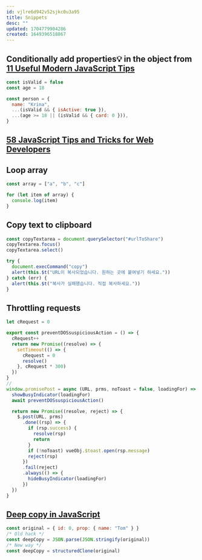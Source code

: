 ```yaml
---
id: vjlre6d942v52sjkc0u3a95
title: Snippets
desc: ""
updated: 1704779904286
created: 1649396518867
---
```


## Conditionally add properties💡 in the object from [11 Useful Modern JavaScript Tips](https://medium.com/dhiwise/11-useful-modern-javascript-tips-9736962ed2cd)

```javascript
const isValid = false
const age = 18

const person = {
  name: "Krina",
  ...(isValid && { isActive: true }),
  ...(age >= 18 || (isValid && { card: 0 })),
}
```

## [58 JavaScript Tips and Tricks for Web Developers](https://blog.bitsrc.io/common-js-development-skills-5053f0a74ced)

## Loop array

```js
const array = ["a", "b", "c"]

for (let item of array) {
  console.log(item)
}
```

## Copy text to clipboard

```js
const copyTextarea = document.querySelector("#urlToShare")
copyTextarea.focus()
copyTextarea.select()

try {
  document.execCommand("copy")
  alert(this.$t("URL이 복사되었습니다. 원하는 곳에 붙여넣기 하세요."))
} catch (err) {
  alert(this.$t("복사가 실패했습니다. 직접 복사하세요."))
}
```

## Throttling requests

```js
let cRequest = 0

export const preventDOSsuspiciousAction = () => {
  cRequest++
  return new Promise((resolve) => {
    setTimeout(() => {
      cRequest = 0
      resolve()
    }, cRequest * 300)
  })
}
//
window.promisePost = async (URL, prms, noToast = false, loadingFor) => {
  showBusyIndicator(loadingFor)
  await preventDOSsuspiciousAction()

  return new Promise((resolve, reject) => {
    $.post(URL, prms)
      .done((rsp) => {
        if (rsp.success) {
          resolve(rsp)
          return
        }
        if (!noToast) vueObj.$toast.open(rsp.message)
        reject(rsp)
      })
      .fail(reject)
      .always(() => {
        hideBusyIndicator(loadingFor)
      })
  })
}
```

## [Deep copy in JavaScript](https://web.dev/baseline-features/#deep-copy-in-javascript)

```js
const original = { id: 0, prop: { name: "Tom" } }
/* Old hack */
const deepCopy = JSON.parse(JSON.stringify(original))
/* New way */
const deepCopy = structuredClone(original)
```
